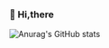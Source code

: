 ### 👋 Hi,there 

![Anurag's GitHub stats](https://github-readme-stats.vercel.app/api?username=abi-hong&show_icons=true&theme=radical&count_private=true)

